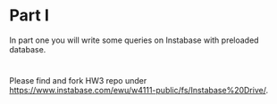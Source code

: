 # Part I

In part one you will write some queries on Instabase with preloaded database.

# 
Please find and fork HW3 repo under https://www.instabase.com/ewu/w4111-public/fs/Instabase%20Drive/.


